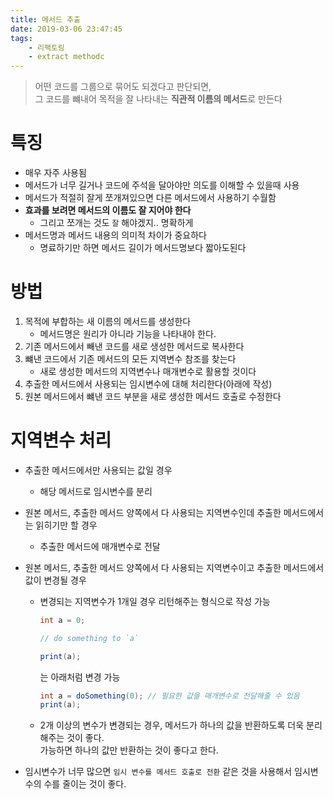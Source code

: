 ```yaml
---
title: 메서드 추출
date: 2019-03-06 23:47:45
tags:
    - 리팩토링
    - extract methodc
---
```


> 어떤 코드를 그룹으로 묶어도 되겠다고 판단되면,  
> 그 코드를 뺴내어 목적을 잘 나타내는 **직관적 이름의 메서드**로 만든다  

# 특징
- 매우 자주 사용됨  
- 메서드가 너무 길거나 코드에 주석을 달아야만 의도를 이해할 수 있을때 사용  
- 메서드가 적절히 잘게 쪼개져있으면 다른 메서드에서 사용하기 수월함  
- **효과를 보려면 메서드의 이름도 잘 지어야 한다**
    - 그리고 쪼개는 것도 `잘` 해야겠지.. 명확하게  
- 메서드명과 메서드 내용의 의미적 차이가 중요하다  
    - 명료하기만 하면 메서드 길이가 메서드명보다 짧아도된다  

# 방법
1. 목적에 부합하는 새 이름의 메서드를 생성한다  
    - 메서드명은 원리가 아니라 기능을 나타내야 한다.  
2. 기존 메서드에서 빼낸 코드를 새로 생성한 메서드로 복사한다  
3. 뺴낸 코드에서 기존 메서드의 모든 지역변수 참조를 찾는다   
    - 새로 생성한 메서드의 지역변수나 매개변수로 활용할 것이다  
4. 추출한 메서드에서 사용되는 임시변수에 대해 처리한다(아래에 작성)  
5. 원본 메서드에서 뺴낸 코드 부분을 새로 생성한 메서드 호출로 수정한다  

# 지역변수 처리
- 추출한 메서드에서만 사용되는 값일 경우  
    - 해당 메서드로 임시변수를 분리  
    
- 원본 메서드, 추출한 메서드 양쪽에서 다 사용되는 지역변수인데 추출한 메서드에서는 읽히기만 할 경우  
    - 추출한 메서드에 매개변수로 전달  

- 원본 메서드, 추출한 메서드 양쪽에서 다 사용되는 지역변수이고 추출한 메서드에서 값이 변경될 경우  
    - 변경되는 지역변수가 1개일 경우 리턴해주는 형식으로 작성 가능  
        ```java
        int a = 0;

        // do something to `a`

        print(a);
        ```

        는 아래처럼 변경 가능  

        ```java
        int a = doSomething(0); // 필요한 값을 매개변수로 전달해줄 수 있음  
        print(a);
        ```
    - 2개 이상의 변수가 변경되는 경우, 메서드가 하나의 값을 반환하도록 더욱 분리해주는 것이 좋다.  
    가능하면 하나의 값만 반환하는 것이 좋다고 한다.  

- 임시변수가 너무 많으면 `임시 변수를 메서드 호출로 전환` 같은 것을 사용해서 임시변수의 수를 줄이는 것이 좋다.  

<!-- more -->